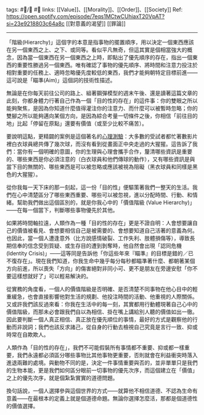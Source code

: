 tags: #📝️/🌲️ #📢 
links: [[Value]]、[[Morality]]、[[Order]]、[[Society]]
Ref:
https://open.spotify.com/episode/7eqs1MCtwCUhiaxT20VpAT?si=23e9218803c64a8c
[[對意義的渴望]]
[[罪論]]

---
「階級(Hierarchy)」這個字的本意是指事物的擺置順序，用以決定一個東西應該在另一個東西之上、之下、或同等。看似平凡無奇，但這其實是個相當強大的概念，因為當一個東西在另一個東西之上時，即點出了優先順序的存在，指出一個東西的重要性勝過另一個東西。唯有確認了事物的優先順序、將時間和注意力投注於相對重要的任務上、適時忽略優先度較低的東西，我們才能夠朝特定目標前進——這可說是「瞄準(Aim)」這個詞的技術性描述。

無論是在你每天前往公司的路上、組著鋼彈模型的週末午後、還是讀著這篇文章的此刻，你都身體力行著自己作為一個「目的性的存在」的這件事：你的雙眼之所以能夠聚焦，是因為你知道什麼值得灌注你的注意力、而什麼可以被暫時忽略；你的雙腳之所以能夠邁向某個方向，是因為綜合考量一切條件之後，你相信「前往目的地」比起「停留在原點」還要有價值（或至少比較不痛苦）。

要說明這點，更精闢的案例是這個著名的[心理測驗](https://youtu.be/vJG698U2Mvo)：大多數的受試者都忙著數影片裡白衣球員總共傳了幾次球，而沒有看到從畫面正中央走過的大猩猩。這告訴了我們：當你有一個明確的意圖，你的生理與心理會攜手合作，釐清哪些資訊是重要的、哪些東西是你必須注意的（白衣球員和他們傳球的動作），又有哪些資訊是與當下目的無關的、哪些東西是可以被忽略或應該被視為阻礙（黑衣球員和同樣是黑色的大猩猩）。

從你我每一天下床的那一刻起，這一份「目的性」便驅策著我們一整天的生活。我們在心中清楚區分了哪些東西重要、哪些可以被忽視，進以分配時間、行動、和情緒。幫助我們做出這個區別的，就是你我心中的「價值階級 (Value Hierarchy)」——在每一個當下，判斷哪些事物優先於其他。


如果將時間軸拉遠，人類作為一種「目的性的存在」更是不證自明：人會想要讓自己的價值被看見、會想要相信自己是被需要的、會想要知道自己活著的意義為何。也因此，當一個人遭逢意外（比方說感情破裂、工作失利、肢體損傷等），導致長期信奉的信念受到質疑、或生存目的遭到剝奪時，他自然會出現「認同危機 (Identity Crisis)」——這等同是告訴他「你這些年來『瞄準』的目標是錯的／已不復存在」。現在我們知道，你我生命中幾乎每分每秒都瞄準著什麼、都朝著某個方向前進，所以喪失「方向」的傷害絕對非同小可、更不是朋友在旁邊安慰「你不要這樣想就好了」可以輕易解決的。

從實務的角度看，一個人的價值階級是否明確、是否清楚不同事物在他心目中的輕重緩急，也會直接影響他對生活的規劃、他投注時間的活動、他重視的人際關係。又或許我們該反過來看：你我在生活中的每一刻，其實都用行動體現著自己心中的價值階級，而那未必會跟我們自以為相信、掛在嘴上講給別人聽的價值如出一徹。因此要判斷一個人真正相信、真正放在優先順位的事情，最好的方式是觀察他的行動而非說詞；我們也該反求諸己，從自身的行動去檢視自己究竟是言行一致、抑或時常在自欺欺人。

人類作為「目的性的存在」，我們不可能假裝所有事情都不重要、抑或都一樣重要，我們永遠都必須區分哪些事物比其他事物更重要，否則就會在利益衝突時落入進退兩難的處境。與動物不同的是，決定一件事情重要與否的，並非單單只是我們的生物本能，更是我們如何區分眼前一切事物的優先次序，而這個建立在「價值」之上的優先次序，就是個紮紮實實的道德問題。

換句話說，一個人選擇參與這個世界的方式——就算他不相信道德、不認為生命有意義——在最根本的定義上就是個道德命題。無論你選擇怎麼活，那都是個道德性的價值選擇。
